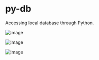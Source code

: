 # py-db
Accessing local database through Python.


![image](https://user-images.githubusercontent.com/100782413/223633161-c1548d29-1c0e-4cae-a3b6-3945590843e7.png)

![image](https://user-images.githubusercontent.com/100782413/223632868-ff74f9b9-fc62-4df1-bbd8-6da5e683fd19.png)

![image](https://user-images.githubusercontent.com/100782413/223633256-e18c7e95-bf41-4d10-9986-f8573087bfe2.png)
